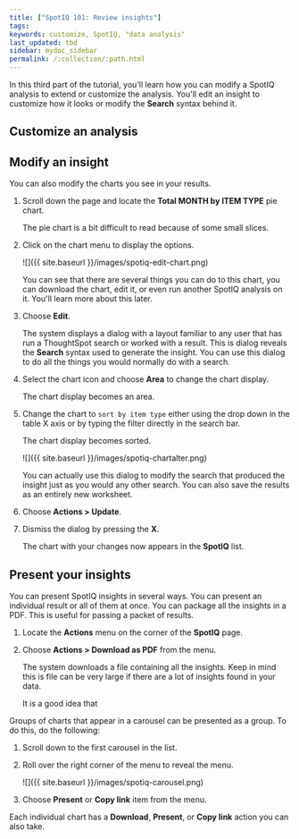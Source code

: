 ```yaml
---
title: ["SpotIQ 101: Review insights"]
tags:
keywords: customize, SpotIQ, "data analysis"
last_updated: tbd
sidebar: mydoc_sidebar
permalink: /:collection/:path.html
---
```

In this third part of the tutorial, you'll learn how you can modify a SpotIQ
analysis to extend or customize the analysis.  You'll edit an insight to
customize how it looks or modify the **Search** syntax behind it.


## Customize an analysis



## Modify an insight

You can also modify the charts you see in your results.

1. Scroll down the page and locate the **Total MONTH by ITEM TYPE** pie chart.

   The pie chart is a bit difficult to read because of some small slices.

2. Click on the chart menu to display the options.

    ![]({{ site.baseurl }}/images/spotiq-edit-chart.png)

    You can see that there are several things you can do to this chart, you can
    download the chart, edit it, or even run another SpotIQ analysis on it.
    You'll learn more about this later.

3. Choose **Edit**.

   The system displays a dialog with a layout familiar to any user that has run
   a ThoughtSpot search or worked with a result. This is dialog reveals the
   **Search** syntax used to generate the insight. You can use this dialog to do
   all the things you would normally do with a search.

4. Select the chart icon and choose **Area** to change the chart display.

   The chart display becomes an area.

5. Change the chart to `sort by item type` either using the drop down in the
table X axis or by typing the filter directly in the search bar.

    The chart display becomes sorted.

    ![]({{ site.baseurl }}/images/spotiq-chartalter.png)

    You can actually use this dialog to modify the search that produced the
    insight just as you would any other search. You can also save the results as
    an entirely new worksheet.

6. Choose **Actions > Update**.
7. Dismiss the dialog by pressing the **X**.

    The chart with your changes now appears in the **SpotIQ** list.


## Present your insights

You can present SpotIQ insights in several ways. You can present an individual
result or all of them at once. You can package all the insights in a PDF. This
is useful for passing a packet of results.

1. Locate the **Actions** menu on the corner of the **SpotIQ** page.
2. Choose **Actions > Download as PDF** from the menu.

   The system downloads a file containing all the insights. Keep in mind this is
   file can be very large if there are a lot of insights found in your data.

   It is a good idea that

Groups of charts that appear in a carousel can be presented as a group. To do
this, do the following:

1. Scroll down to the first carousel in the list.
2. Roll over the right corner of the menu to reveal the menu.

   ![]({{ site.baseurl }}/images/spotiq-carousel.png)

3. Choose **Present** or **Copy link** item from the menu.

 Each individual chart has a **Download**, **Present**, or **Copy link** action
 you can also take.
